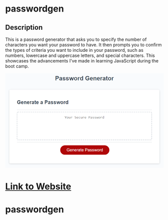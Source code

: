 # passwordgen

## Description

This is a password generator that asks you to specify the number of characters you want your password to have. It then prompts you to confirm the types of criteria you want to include in your password, such as numbers, lowercase and uppercase letters, and special characters. This showcases the advancements I've made in learning JavaScript during the boot camp.


![Screenshot of Website](./Assets/03-javascript-homework-demo.png)

[Link to Website](https://vincula1.github.io/passwordgen)
=======
# passwordgen
